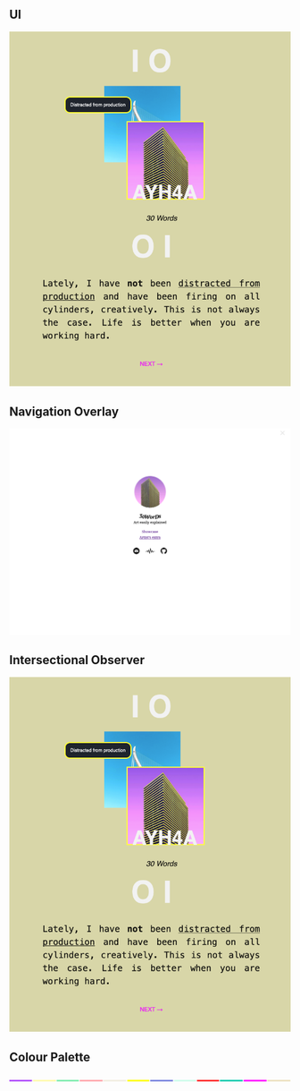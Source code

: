 ## UI
![preview](preview.png)

## Navigation Overlay
![preview](preview2.jpg)

## Intersectional Observer
![preview](showcase.png)

## Colour Palette
![preview](palette.jpg)




